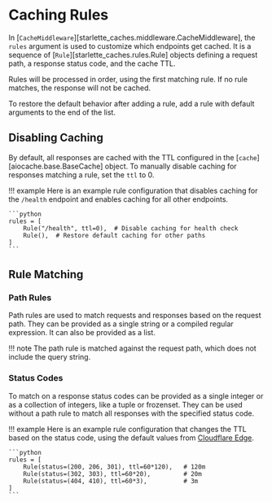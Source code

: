 # Caching Rules

In [`CacheMiddleware`][starlette_caches.middleware.CacheMiddleware], the `rules` argument is used to customize which endpoints get cached. It is a sequence of [`Rule`][starlette_caches.rules.Rule] objects defining a request path, a response status code, and the cache TTL.

Rules will be processed in order, using the first matching rule. If no rule matches, the response will not be cached.

To restore the default behavior after adding a rule, add a rule with default arguments to the end of the list.

## Disabling Caching

By default, all responses are cached with the TTL configured in the [`cache`][aiocache.base.BaseCache] object. To manually disable caching for responses matching a rule, set the `ttl` to 0.

!!! example
    Here is an example rule configuration that disables caching for the `/health` endpoint and enables caching for all other endpoints.

    ```python
    rules = [
        Rule("/health", ttl=0),  # Disable caching for health check
        Rule(),  # Restore default caching for other paths
    ]
    ```

## Rule Matching

### Path Rules

Path rules are used to match requests and responses based on the request path. They can be provided as a single string or a compiled regular expression. It can also be provided as a list.

!!! note
    The path rule is matched against the request path, which does not include the query string.

### Status Codes

To match on a response status codes can be provided as a single integer or as a collection of integers, like a tuple or frozenset. They can be used without a path rule to match all responses with the specified status code.

!!! example
    Here is an example rule configuration that changes the TTL based on the status code, using the default values from [Cloudflare Edge](https://developers.cloudflare.com/cache/how-to/configure-cache-status-code/#edge-ttl).

    ```python
    rules = [
        Rule(status=(200, 206, 301), ttl=60*120),   # 120m
        Rule(status=(302, 303), ttl=60*20),         # 20m
        Rule(status=(404, 410), ttl=60*3),          # 3m
    ]
    ```
